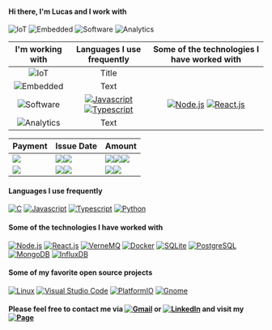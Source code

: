 <!--<img align='right' src="https://github.com/lucaslui/lucaslui/blob/master/iot11-development.gif" width=50%> -->

#### Hi there, I'm Lucas and I work with 

![IoT](https://img.shields.io/badge/-Internet%20of%20Things-ffa804?style=flat)
![Embedded](https://img.shields.io/badge/-Embedded%20Systems-D14836?style=flat)
![Software](https://img.shields.io/badge/-Software%20Development-007ACC?style=flat)
![Analytics](https://img.shields.io/badge/-Data%20Analytics%2FScience-4d008f?style=flat)

| I'm working with      | Languages I use frequently | Some of the technologies I have worked with |
| :----: | :----: | :----: |
| ![IoT](https://img.shields.io/badge/-Internet%20of%20Things-ffa804?style=flat)      | Title       | |
| ![Embedded](https://img.shields.io/badge/-Embedded%20Systems-D14836?style=flat)   | Text        | |
| ![Software](https://img.shields.io/badge/-Software%20Development-007ACC?style=flat) | [![Javascript](https://img.shields.io/badge/-JavaScript-ffa804?style=flat&logo=javascript&logoColor=white)](https://nodejs.org/en/) [![Typescript](https://img.shields.io/badge/-Typescript-002E5F?style=flat&logo=typescript&logoColor=white)](https://www.typescriptlang.org/) | [![Node.js](https://img.shields.io/badge/-Node.js-339933?style=flat&logo=node-dot-js&logoColor=white)](https://nodejs.org/en/) [![React.js](https://img.shields.io/badge/-React.js-22ADF6?style=flat&logo=react&logoColor=white)](https://pt-br.reactjs.org/) | 
| ![Analytics](https://img.shields.io/badge/-Data%20Analytics%2FScience-4d008f?style=flat)   | Text        | |

<table>
  <thead>
    <tr>
      <th>Payment</th>
      <th>Issue Date</th>
      <th>Amount</th>
    </tr>
  </thead>
  <tbody>
    <tr>
      <td data-label="Payment"> <img src="https://img.shields.io/badge/-Internet%20of%20Things-ffa804?style=flat"> </img> </td>
      <td data-label="Issue Date"><img src="https://img.shields.io/badge/-Internet%20of%20Things-ffa804?style=flat"><img src="https://img.shields.io/badge/-Internet%20of%20Things-ffa804?style=flat"></td>
      <td data-label="Amount"><img src="https://img.shields.io/badge/-Internet%20of%20Things-ffa804?style=flat"><img src="https://img.shields.io/badge/-Internet%20of%20Things-ffa804?style=flat"><img src="https://img.shields.io/badge/-Internet%20of%20Things-ffa804?style=flat"></td>
    </tr>
    <tr>
      <td data-label="Payment"><img src="https://img.shields.io/badge/-Internet%20of%20Things-ffa804?style=flat"></td>
      <td data-label="Issue Date"><img src="https://img.shields.io/badge/-Internet%20of%20Things-ffa804?style=flat"><img src="https://img.shields.io/badge/-Internet%20of%20Things-ffa804?style=flat"></td>
      <td data-label="Amount"><img src="https://img.shields.io/badge/-Internet%20of%20Things-ffa804?style=flat"><img src="https://img.shields.io/badge/-Internet%20of%20Things-ffa804?style=flat"></td>
    </tr>
  </tbody>
</table>

#### Languages I use frequently

[![C](https://img.shields.io/badge/-C%2FC++-007ACC?style=flat&logo=c%2b%2b&logoColor=white)](https://gcc.gnu.org/)
[![Javascript](https://img.shields.io/badge/-JavaScript-ffa804?style=flat&logo=javascript&logoColor=white)](https://nodejs.org/en/)
[![Typescript](https://img.shields.io/badge/-Typescript-002E5F?style=flat&logo=typescript&logoColor=white)](https://www.typescriptlang.org/)
[![Python](https://img.shields.io/badge/-Python-4d008f?style=flat&logo=python&logoColor=white)](https://www.python.org/)

<!--[![Top Langs](https://github-readme-stats.vercel.app/api/top-langs/?username=lucaslui&theme=dark&layout=compact)]() -->

#### Some of the technologies I have worked with

[![Node.js](https://img.shields.io/badge/-Node.js-339933?style=flat&logo=node-dot-js&logoColor=white)](https://nodejs.org/en/) 
[![React.js](https://img.shields.io/badge/-React.js-22ADF6?style=flat&logo=react&logoColor=white)](https://pt-br.reactjs.org/)
[![VerneMQ](https://img.shields.io/badge/-VerneMQ-3C5280?style=flat&logo=eclipse-mosquitto&logoColor=white)](https://vernemq.com/)
[![Docker](https://img.shields.io/badge/-Docker-0077B5?style=flat&logo=docker&logoColor=white)](https://www.docker.com/)
[![SQLite](https://img.shields.io/badge/-SQLite-003B57?style=flat&logo=sqlite&logoColor=white)](https://www.sqlite.org/)
[![PostgreSQL](https://img.shields.io/badge/-PostgreSQL-336791?style=flat&logo=postgresql&logoColor=white)](https://www.postgresql.org/)
[![MongoDB](https://img.shields.io/badge/-MongoDB-47A248?style=flat&logo=mongodb&logoColor=white)](https://www.mongodb.com/)
[![InfluxDB](https://img.shields.io/badge/-InfluxDB-22ADF6?style=flat&logo=influxdb&logoColor=white)](https://www.influxdata.com/)

#### Some of my favorite open source projects

[![Linux](https://img.shields.io/badge/-Linux-ffa804?style=flat&logo=linux&logoColor=white)](https://www.linuxfoundation.org/)
[![Visual Studio Code](https://img.shields.io/badge/-VSCode-007ACC?style=flat&logo=visual-studio-code&logoColor=white)](https://github.com/microsoft/vscode)
[![PlatformIO](https://img.shields.io/badge/-PlatformIO-E34F26?style=flat&logo=bilibili&logoColor=white)](https://platformio.org/)
[![Gnome](https://img.shields.io/badge/-Gnome-4A86CF?style=flat&logo=gnome&logoColor=white)](https://www.gnome.org/)

#### Please feel free to contact me via [![Gmail](https://img.shields.io/badge/-Email-D14836?style=flat&logo=gmail&logoColor=white)](mailto:lucasluimotta@gmail.com) or [![LinkedIn](https://img.shields.io/badge/-Linkedin-0077B5?style=flat&logo=linkedin&logoColor=white)](https://www.linkedin.com/in/lucas-lui-motta/) and visit my [![Page](https://img.shields.io/badge/-Page-000000?style=flat&logo=houzz&logoColor=white)](https://lucaslui.github.io/blog/)

<!--[![Anurag's github stats](https://github-readme-stats.vercel.app/api?username=lucaslui&count_private=true&hide=prs,issues,contribs&show_icons=true&theme=dark)]() -->
